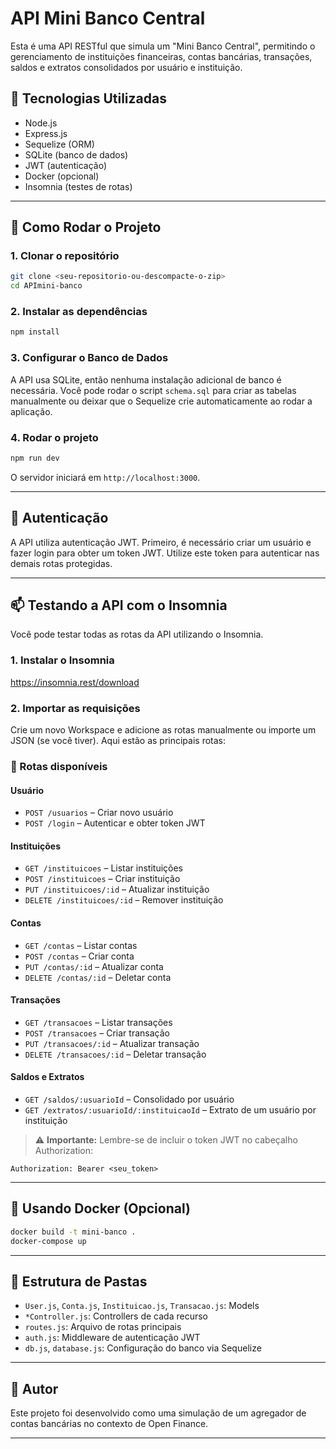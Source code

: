 
# API Mini Banco Central

Esta é uma API RESTful que simula um "Mini Banco Central", permitindo o gerenciamento de instituições financeiras, contas bancárias, transações, saldos e extratos consolidados por usuário e instituição.

## 🧰 Tecnologias Utilizadas

- Node.js
- Express.js
- Sequelize (ORM)
- SQLite (banco de dados)
- JWT (autenticação)
- Docker (opcional)
- Insomnia (testes de rotas)

---

## 🚀 Como Rodar o Projeto

### 1. Clonar o repositório

```bash
git clone <seu-repositorio-ou-descompacte-o-zip>
cd APImini-banco
```

### 2. Instalar as dependências

```bash
npm install
```

### 3. Configurar o Banco de Dados

A API usa SQLite, então nenhuma instalação adicional de banco é necessária. Você pode rodar o script `schema.sql` para criar as tabelas manualmente ou deixar que o Sequelize crie automaticamente ao rodar a aplicação.

### 4. Rodar o projeto

```bash
npm run dev
```

O servidor iniciará em `http://localhost:3000`.

---

## 🔐 Autenticação

A API utiliza autenticação JWT. Primeiro, é necessário criar um usuário e fazer login para obter um token JWT. Utilize este token para autenticar nas demais rotas protegidas.

---

## 📫 Testando a API com o Insomnia

Você pode testar todas as rotas da API utilizando o Insomnia.

### 1. Instalar o Insomnia

https://insomnia.rest/download

### 2. Importar as requisições

Crie um novo Workspace e adicione as rotas manualmente ou importe um JSON (se você tiver). Aqui estão as principais rotas:

### 🧪 Rotas disponíveis

#### Usuário

- `POST /usuarios` – Criar novo usuário
- `POST /login` – Autenticar e obter token JWT

#### Instituições

- `GET /instituicoes` – Listar instituições
- `POST /instituicoes` – Criar instituição
- `PUT /instituicoes/:id` – Atualizar instituição
- `DELETE /instituicoes/:id` – Remover instituição

#### Contas

- `GET /contas` – Listar contas
- `POST /contas` – Criar conta
- `PUT /contas/:id` – Atualizar conta
- `DELETE /contas/:id` – Deletar conta

#### Transações

- `GET /transacoes` – Listar transações
- `POST /transacoes` – Criar transação
- `PUT /transacoes/:id` – Atualizar transação
- `DELETE /transacoes/:id` – Deletar transação

#### Saldos e Extratos

- `GET /saldos/:usuarioId` – Consolidado por usuário
- `GET /extratos/:usuarioId/:instituicaoId` – Extrato de um usuário por instituição

> ⚠️ **Importante:** Lembre-se de incluir o token JWT no cabeçalho Authorization:
```
Authorization: Bearer <seu_token>
```

---

## 🐳 Usando Docker (Opcional)

```bash
docker build -t mini-banco .
docker-compose up
```

---

## 📁 Estrutura de Pastas

- `User.js`, `Conta.js`, `Instituicao.js`, `Transacao.js`: Models
- `*Controller.js`: Controllers de cada recurso
- `routes.js`: Arquivo de rotas principais
- `auth.js`: Middleware de autenticação JWT
- `db.js`, `database.js`: Configuração do banco via Sequelize

---

## 📌 Autor

Este projeto foi desenvolvido como uma simulação de um agregador de contas bancárias no contexto de Open Finance.

---

